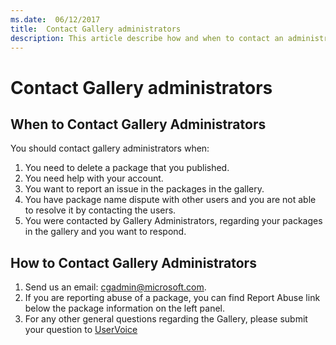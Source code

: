 ```yaml
---
ms.date:  06/12/2017
title:  Contact Gallery administrators
description: This article describe how and when to contact an administrator of the PowerShell Gallery
---
```

# Contact Gallery administrators

## When to Contact Gallery Administrators

You should contact gallery administrators when:

1. You need to delete a package that you published.
1. You need help with your account.
1. You want to report an issue in the packages in the gallery.
1. You have package name dispute with other users and you are not able to resolve it by contacting
   the users.
1. You were contacted by Gallery Administrators, regarding your packages in the gallery and you want
   to respond.

## How to Contact Gallery Administrators

1. Send us an email: cgadmin@microsoft.com.
1. If you are reporting abuse of a package, you can find Report Abuse link below the package
   information on the left panel.
1. For any other general questions regarding the Gallery, please submit your question to
   [UserVoice](http://windowsserver.uservoice.com/forums/301869-powershell)
